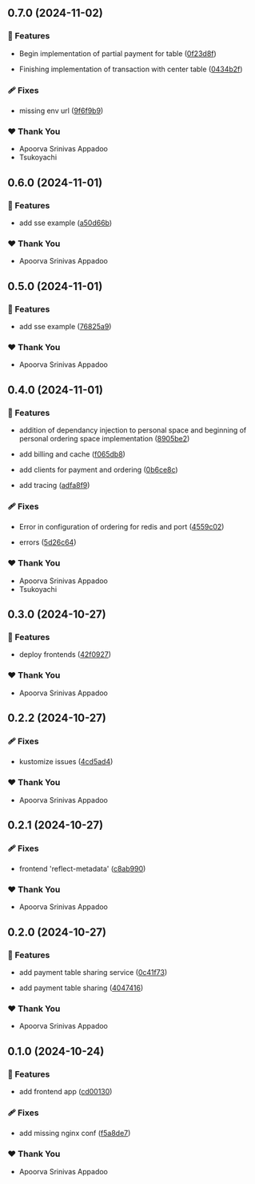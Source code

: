 ## 0.7.0 (2024-11-02)


### 🚀 Features

- Begin implementation of partial payment for table ([0f23d8f](https://github.com/StartUpNationLabs/spos/commit/0f23d8f))

- Finishing implementation of transaction with center table ([0434b2f](https://github.com/StartUpNationLabs/spos/commit/0434b2f))


### 🩹 Fixes

- missing env url ([9f6f9b9](https://github.com/StartUpNationLabs/spos/commit/9f6f9b9))


### ❤️  Thank You

- Apoorva Srinivas Appadoo
- Tsukoyachi

## 0.6.0 (2024-11-01)


### 🚀 Features

- add sse example ([a50d66b](https://github.com/StartUpNationLabs/spos/commit/a50d66b))


### ❤️  Thank You

- Apoorva Srinivas Appadoo

## 0.5.0 (2024-11-01)


### 🚀 Features

- add sse example ([76825a9](https://github.com/StartUpNationLabs/spos/commit/76825a9))


### ❤️  Thank You

- Apoorva Srinivas Appadoo

## 0.4.0 (2024-11-01)


### 🚀 Features

- addition of dependancy injection to personal space and beginning of personal ordering space implementation ([8905be2](https://github.com/StartUpNationLabs/spos/commit/8905be2))

- add billing and cache ([f065db8](https://github.com/StartUpNationLabs/spos/commit/f065db8))

- add clients for payment and ordering ([0b6ce8c](https://github.com/StartUpNationLabs/spos/commit/0b6ce8c))

- add tracing ([adfa8f9](https://github.com/StartUpNationLabs/spos/commit/adfa8f9))


### 🩹 Fixes

- Error in configuration of ordering for redis and port ([4559c02](https://github.com/StartUpNationLabs/spos/commit/4559c02))

- errors ([5d26c64](https://github.com/StartUpNationLabs/spos/commit/5d26c64))


### ❤️  Thank You

- Apoorva Srinivas Appadoo
- Tsukoyachi

## 0.3.0 (2024-10-27)


### 🚀 Features

- deploy frontends ([42f0927](https://github.com/StartUpNationLabs/spos/commit/42f0927))


### ❤️  Thank You

- Apoorva Srinivas Appadoo

## 0.2.2 (2024-10-27)


### 🩹 Fixes

- kustomize issues ([4cd5ad4](https://github.com/StartUpNationLabs/spos/commit/4cd5ad4))


### ❤️  Thank You

- Apoorva Srinivas Appadoo

## 0.2.1 (2024-10-27)


### 🩹 Fixes

- frontend 'reflect-metadata' ([c8ab990](https://github.com/StartUpNationLabs/spos/commit/c8ab990))


### ❤️  Thank You

- Apoorva Srinivas Appadoo

## 0.2.0 (2024-10-27)


### 🚀 Features

- add payment table sharing service ([0c41f73](https://github.com/StartUpNationLabs/spos/commit/0c41f73))

- add payment table sharing ([4047416](https://github.com/StartUpNationLabs/spos/commit/4047416))


### ❤️  Thank You

- Apoorva Srinivas Appadoo

## 0.1.0 (2024-10-24)


### 🚀 Features

- add frontend app ([cd00130](https://github.com/StartUpNationLabs/spos/commit/cd00130))


### 🩹 Fixes

- add missing nginx conf ([f5a8de7](https://github.com/StartUpNationLabs/spos/commit/f5a8de7))


### ❤️  Thank You

- Apoorva Srinivas Appadoo